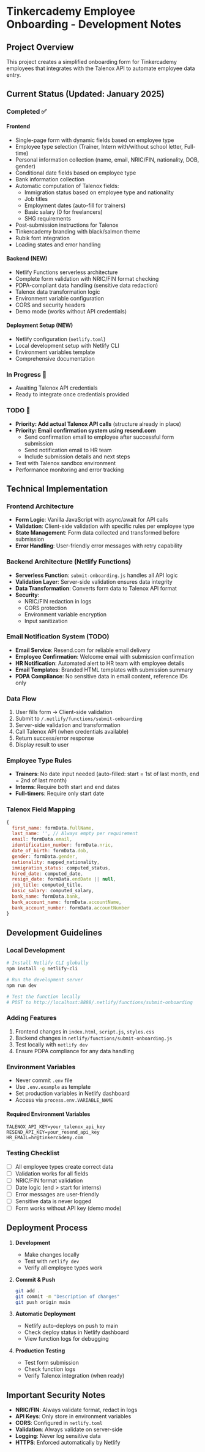 # Tinkercademy Employee Onboarding - Development Notes

## Project Overview
This project creates a simplified onboarding form for Tinkercademy employees that integrates with the Talenox API to automate employee data entry.

## Current Status (Updated: January 2025)

### Completed ✅

#### Frontend
- Single-page form with dynamic fields based on employee type
- Employee type selection (Trainer, Intern with/without school letter, Full-time)
- Personal information collection (name, email, NRIC/FIN, nationality, DOB, gender)
- Conditional date fields based on employee type
- Bank information collection
- Automatic computation of Talenox fields:
  - Immigration status based on employee type and nationality
  - Job titles
  - Employment dates (auto-fill for trainers)
  - Basic salary (0 for freelancers)
  - SHG requirements
- Post-submission instructions for Talenox
- Tinkercademy branding with black/salmon theme
- Rubik font integration
- Loading states and error handling

#### Backend (NEW)
- Netlify Functions serverless architecture
- Complete form validation with NRIC/FIN format checking
- PDPA-compliant data handling (sensitive data redaction)
- Talenox data transformation logic
- Environment variable configuration
- CORS and security headers
- Demo mode (works without API credentials)

#### Deployment Setup (NEW)
- Netlify configuration (`netlify.toml`)
- Local development setup with Netlify CLI
- Environment variables template
- Comprehensive documentation

### In Progress 🔄
- Awaiting Talenox API credentials
- Ready to integrate once credentials provided

### TODO 🚧
- **Priority: Add actual Talenox API calls** (structure already in place)
- **Priority: Email confirmation system using resend.com**
  - Send confirmation email to employee after successful form submission
  - Send notification email to HR team
  - Include submission details and next steps
- Test with Talenox sandbox environment
- Performance monitoring and error tracking

## Technical Implementation

### Frontend Architecture
- **Form Logic**: Vanilla JavaScript with async/await for API calls
- **Validation**: Client-side validation with specific rules per employee type
- **State Management**: Form data collected and transformed before submission
- **Error Handling**: User-friendly error messages with retry capability

### Backend Architecture (Netlify Functions)
- **Serverless Function**: `submit-onboarding.js` handles all API logic
- **Validation Layer**: Server-side validation ensures data integrity
- **Data Transformation**: Converts form data to Talenox API format
- **Security**: 
  - NRIC/FIN redaction in logs
  - CORS protection
  - Environment variable encryption
  - Input sanitization

### Email Notification System (TODO)
- **Email Service**: Resend.com for reliable email delivery
- **Employee Confirmation**: Welcome email with submission confirmation
- **HR Notification**: Automated alert to HR team with employee details
- **Email Templates**: Branded HTML templates with submission summary
- **PDPA Compliance**: No sensitive data in email content, reference IDs only

### Data Flow
1. User fills form → Client-side validation
2. Submit to `/.netlify/functions/submit-onboarding`
3. Server-side validation and transformation
4. Call Talenox API (when credentials available)
5. Return success/error response
6. Display result to user

### Employee Type Rules
- **Trainers**: No date input needed (auto-filled: start = 1st of last month, end = 2nd of last month)
- **Interns**: Require both start and end dates
- **Full-timers**: Require only start date

### Talenox Field Mapping
```javascript
{
  first_name: formData.fullName,
  last_name: '', // Always empty per requirement
  email: formData.email,
  identification_number: formData.nric,
  date_of_birth: formData.dob,
  gender: formData.gender,
  nationality: mapped_nationality,
  immigration_status: computed_status,
  hired_date: computed_date,
  resign_date: formData.endDate || null,
  job_title: computed_title,
  basic_salary: computed_salary,
  bank_name: formData.bank,
  bank_account_name: formData.accountName,
  bank_account_number: formData.accountNumber
}
```

## Development Guidelines

### Local Development
```bash
# Install Netlify CLI globally
npm install -g netlify-cli

# Run the development server
npm run dev

# Test the function locally
# POST to http://localhost:8888/.netlify/functions/submit-onboarding
```

### Adding Features
1. Frontend changes in `index.html`, `script.js`, `styles.css`
2. Backend changes in `netlify/functions/submit-onboarding.js`
3. Test locally with `netlify dev`
4. Ensure PDPA compliance for any data handling

### Environment Variables
- Never commit `.env` file
- Use `.env.example` as template
- Set production variables in Netlify dashboard
- Access via `process.env.VARIABLE_NAME`

#### Required Environment Variables
```
TALENOX_API_KEY=your_talenox_api_key
RESEND_API_KEY=your_resend_api_key
HR_EMAIL=hr@tinkercademy.com
```

### Testing Checklist
- [ ] All employee types create correct data
- [ ] Validation works for all fields
- [ ] NRIC/FIN format validation
- [ ] Date logic (end > start for interns)
- [ ] Error messages are user-friendly
- [ ] Sensitive data is never logged
- [ ] Form works without API key (demo mode)

## Deployment Process

1. **Development**
   - Make changes locally
   - Test with `netlify dev`
   - Verify all employee types work

2. **Commit & Push**
   ```bash
   git add .
   git commit -m "Description of changes"
   git push origin main
   ```

3. **Automatic Deployment**
   - Netlify auto-deploys on push to main
   - Check deploy status in Netlify dashboard
   - View function logs for debugging

4. **Production Testing**
   - Test form submission
   - Check function logs
   - Verify Talenox integration (when ready)

## Important Security Notes

- **NRIC/FIN**: Always validate format, redact in logs
- **API Keys**: Only store in environment variables
- **CORS**: Configured in `netlify.toml`
- **Validation**: Always validate on server-side
- **Logging**: Never log sensitive data
- **HTTPS**: Enforced automatically by Netlify
